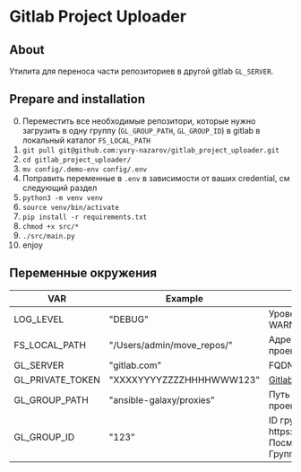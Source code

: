 # Gitlab Project Uploader

## About 
Утилита для переноса части репозиториев в другой gitlab `GL_SERVER`.

## Prepare and installation
0. Переместить все необходимые репозитори, которые нужно загрузить в одну группу (`GL_GROUP_PATH`, `GL_GROUP_ID`) в gitlab в локальный каталог `FS_LOCAL_PATH`
1. `git pull git@github.com:yury-nazarov/gitlab_project_uploader.git`
2. `cd gitlab_project_uploader/`
3. `mv config/.demo-env config/.env`  
4. Поправить переменные в `.env` в зависимости от ваших credential, см следующий раздел
5. `python3 -m venv venv`
6. `source venv/bin/activate`
7. `pip install -r requirements.txt`
8. `chmod +x src/*`
9. `./src/main.py`
10. enjoy


## Переменные окружения

| VAR               | Example                   |  Description                                          |
| -------------     | -------------             |-------------                                          |
| LOG_LEVEL         | "DEBUG"                   | Уровень логирования: DEBUG, INFO, WARNING             |
| FS_LOCAL_PATH     | "/Users/admin/move_repos/"| Адрес локального каталога с git проектами от корня FS |
| GL_SERVER         | "gitlab.com"              | FQDN Gitlab сервера                                   |
| GL_PRIVATE_TOKEN  | "XXXXYYYYZZZZHHHHWWW123"  | [Gitlab Personal Access Token](https://docs.gitlab.com/ee/user/profile/personal_access_tokens.html) |
| GL_GROUP_PATH     | "ansible-galaxy/proxies"  | Путь в gitlab webui до группы с проектами
| GL_GROUP_ID       | "123"                     | ID группы, которая доступна по https://GL_SERVER/GL_GROUP_PATH. Посмотрет можно в настройках Группа -> General -> Group ID